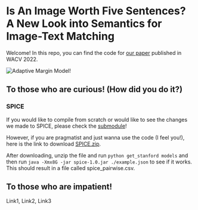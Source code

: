 # Is An Image Worth Five Sentences? A New Look into Semantics for Image-Text Matching
Welcome! In this repo, you can find the code for [our paper](https://arxiv.org/pdf/2110.02623.pdf) published in WACV 2022. 

![Adaptive Margin Model!](./models.png)

## To those who are curious! (How did you do it?)
### SPICE

If you would like to compile from scratch or would like to see the changes we made to SPICE, please check the 
[submodule](https://github.com/furkanbiten/SPICE/tree/a8f69f1478faea2d61d94f759ebc2ca112be3111)!

However, if you are pragmatist and just wanna use the code (I feel you!), here is the link to download
[SPICE.zip](https://drive.google.com/file/d/1U9M-Z44fluvIovdR4DFNd3YyyjNfL702/view?usp=sharing). 

After downloading, unzip the file and run `python get_stanford models` and then run `java -Xmx8G -jar spice-1.0.jar ./example.json` to see if it works. 
This should result in a file called spice_pairwise.csv. 

## To those who are impatient!
Link1, Link2, Link3


